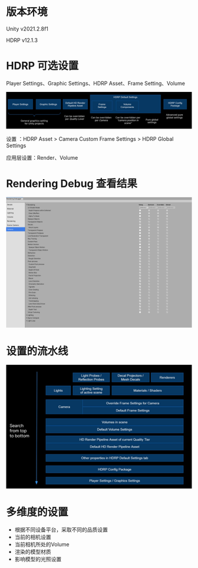 # 版本环境

Unity v2021.2.8f1

HDRP v12.1.3

# HDRP 可选设置

Player Settings、Graphic Settings、HDRP Asset、Frame Setting、Volume

![](../../pic.res/20220524200700.png)  

设置 ：HDRP Asset > Camera Custom Frame Settings > HDRP Global Settings 

应用层设置：Render、Volume

# Rendering Debug 查看结果



![](../../pic.res/20220524200958.png)  


# 设置的流水线

![](../../pic.res/20220524201215.png)  



# 多维度的设置

- 根据不同设备平台，采取不同的品质设置
- 当前的相机设置
- 当前相机所处的Volume
- 渲染的模型材质
- 影响模型的光照设置


